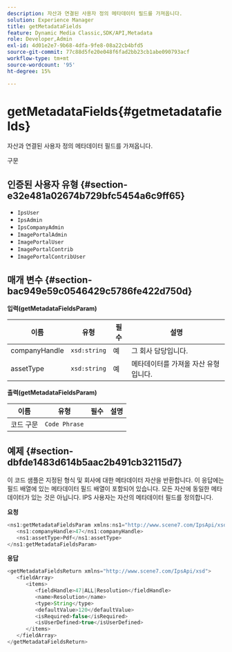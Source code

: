 ```yaml
---
description: 자산과 연결된 사용자 정의 메타데이터 필드를 가져옵니다.
solution: Experience Manager
title: getMetadataFields
feature: Dynamic Media Classic,SDK/API,Metadata
role: Developer,Admin
exl-id: 4d01e2e7-9b68-4dfa-9fe8-08a22cb4bfd5
source-git-commit: 77c88d5fe20e048f6fad2bb23cb1abe090793acf
workflow-type: tm+mt
source-wordcount: '95'
ht-degree: 15%

---
```


# getMetadataFields{#getmetadatafields}

자산과 연결된 사용자 정의 메타데이터 필드를 가져옵니다.

구문

## 인증된 사용자 유형 {#section-e32e481a02674b729bfc5454a6c9ff65}

* `IpsUser`
* `IpsAdmin`
* `IpsCompanyAdmin`
* `ImagePortalAdmin`
* `ImagePortalUser`
* `ImagePortalContrib`
* `ImagePortalContribUser`

## 매개 변수 {#section-bac949e59c0546429c5786fe422d750d}

**입력(getMetadataFieldsParam)**

| 이름 | 유형 | 필수 | 설명 |
|---|---|---|---|
| companyHandle | `xsd:string` | 예 | 그 회사 담당입니다. |
| assetType | `xsd:string` | 예 | 메타데이터를 가져올 자산 유형입니다. |

**출력(getMetadataFieldsParam)**

| 이름 | 유형 | 필수 | 설명 |
|---|---|---|---|
| 코드 구문 | `Code Phrase` |  |  |

## 예제 {#section-dbfde1483d614b5aac2b491cb32115d7}

이 코드 샘플은 지정된 형식 및 회사에 대한 메타데이터 자산을 반환합니다. 이 응답에는 필드 배열에 있는 메타데이터 필드 배열이 포함되어 있습니다. 모든 자산에 동일한 메타데이터가 있는 것은 아닙니다. IPS 사용자는 자산의 메타데이터 필드를 정의합니다.

**요청**

```java
<ns1:getMetadataFieldsParam xmlns:ns1="http://www.scene7.com/IpsApi/xsd">
   <ns1:companyHandle>47</ns1:companyHandle>
   <ns1:assetType>Pdf</ns1:assetType>
</ns1:getMetadataFieldsParam>
```

**응답**

```java
<getMetadataFieldsReturn xmlns="http://www.scene7.com/IpsApi/xsd">
   <fieldArray>
      <items>
         <fieldHandle>47|ALL|Resolution</fieldHandle>
         <name>Resolution</name>
         <type>String</type>
         <defaultValue>120</defaultValue>
         <isRequired>false</isRequired>
         <isUserDefined>true</isUserDefined>
      </items>
   </fieldArray>
</getMetadataFieldsReturn>
```

